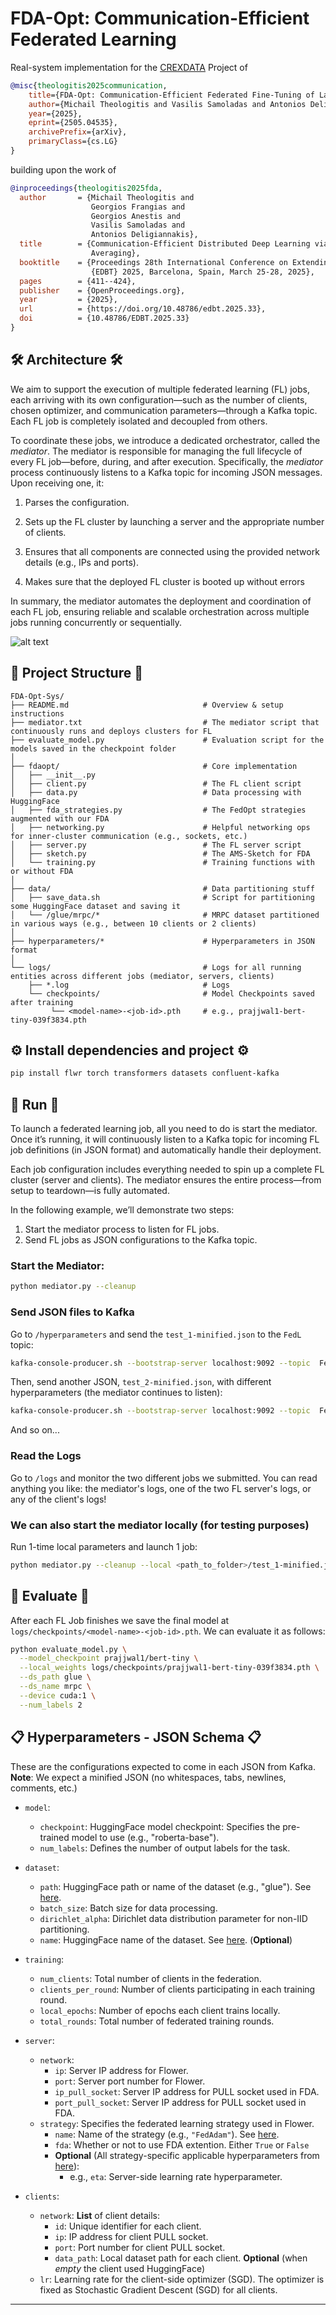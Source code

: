 # FDA-Opt: Communication-Efficient Federated Learning
Real-system implementation for the [CREXDATA](https://crexdata.eu/) Project of
```bibtex
@misc{theologitis2025communication,
    title={FDA-Opt: Communication-Efficient Federated Fine-Tuning of Language Models},
    author={Michail Theologitis and Vasilis Samoladas and Antonios Deligiannakis},
    year={2025},
    eprint={2505.04535},
    archivePrefix={arXiv},
    primaryClass={cs.LG}
}
```
building upon the work of
```bibtex
@inproceedings{theologitis2025fda,
  author       = {Michail Theologitis and
                  Georgios Frangias and
                  Georgios Anestis and
                  Vasilis Samoladas and
                  Antonios Deligiannakis},
  title        = {Communication-Efficient Distributed Deep Learning via Federated Dynamic
                  Averaging},
  booktitle    = {Proceedings 28th International Conference on Extending Database Technology,
                  {EDBT} 2025, Barcelona, Spain, March 25-28, 2025},
  pages        = {411--424},
  publisher    = {OpenProceedings.org},
  year         = {2025},
  url          = {https://doi.org/10.48786/edbt.2025.33},
  doi          = {10.48786/EDBT.2025.33}
}
```

## 🛠️ Architecture 🛠️

We aim to support the execution of multiple federated learning (FL) jobs, each arriving with its own configuration—such as the number of clients, chosen optimizer, and communication parameters—through a Kafka topic. Each FL job is completely isolated and decoupled from others.

To coordinate these jobs, we introduce a dedicated orchestrator, called the *mediator*. The mediator is responsible for managing the full lifecycle of every FL job—before, during, and after execution.
Specifically, the *mediator* process continuously listens to a Kafka topic for incoming JSON messages. Upon receiving one, it:

1. Parses the configuration.

2. Sets up the FL cluster by launching a server and the appropriate number of clients.

3. Ensures that all components are connected using the provided network details (e.g., IPs and ports).

4. Makes sure that the deployed FL cluster is booted up without errors

In summary, the mediator automates the deployment and coordination of each FL job, ensuring reliable and scalable orchestration across multiple jobs running concurrently or sequentially.

![alt text](https://github.com/miketheologitis/FDA-Opt-Sys/blob/main/arch.png?raw=true "Logo Title Text 1")

## 📜 Project Structure 📜

```
FDA-Opt-Sys/
├── README.md                              # Overview & setup instructions
├── mediator.txt                           # The mediator script that continuously runs and deploys clusters for FL
├── evaluate_model.py                      # Evaluation script for the models saved in the checkpoint folder
│
├── fdaopt/                                # Core implementation
│   ├── __init__.py
│   ├── client.py                          # The FL client script
│   ├── data.py                            # Data processing with HuggingFace
│   ├── fda_strategies.py                  # The FedOpt strategies augmented with our FDA
│   ├── networking.py                      # Helpful networking ops for inner-cluster communication (e.g., sockets, etc.)
│   ├── server.py                          # The FL server script
│   ├── sketch.py                          # The AMS-Sketch for FDA
│   └── training.py                        # Training functions with or without FDA
│
├── data/                                  # Data partitioning stuff
│   ├── save_data.sh                       # Script for partitioning some HuggingFace dataset and saving it
│   └── /glue/mrpc/*                       # MRPC dataset partitioned in various ways (e.g., between 10 clients or 2 clients)
│
├── hyperparameters/*                      # Hyperparameters in JSON format
│
└── logs/                                  # Logs for all running entities across different jobs (mediator, servers, clients)
    ├── *.log                              # Logs
    └── checkpoints/                       # Model Checkpoints saved after training
         └── <model‑name>-<job-id>.pth     # e.g., prajjwal1-bert-tiny-039f3834.pth
```


## ⚙️ Install dependencies and project ⚙️

```bash
pip install flwr torch transformers datasets confluent-kafka
```


## 🚀 Run 🚀

To launch a federated learning job, all you need to do is start the mediator. Once it’s running, it will continuously listen to a Kafka topic for incoming FL job definitions (in JSON format) and automatically handle their deployment.

Each job configuration includes everything needed to spin up a complete FL cluster (server and clients). The mediator ensures the entire process—from setup to teardown—is fully automated.

In the following example, we’ll demonstrate two steps:

1. Start the mediator process to listen for FL jobs.
2. Send FL jobs as JSON configurations to the Kafka topic.

### Start the Mediator:

```bash
python mediator.py --cleanup
```

### Send JSON files to Kafka

Go to `/hyperparameters` and send the `test_1-minified.json` to the `FedL` topic:
```bash
kafka-console-producer.sh --bootstrap-server localhost:9092 --topic  FedL < test_1-minified.json
```
Then, send another JSON, `test_2-minified.json`, with different hyperparameters (the mediator continues to listen):
```bash
kafka-console-producer.sh --bootstrap-server localhost:9092 --topic  FedL < test_2-minified.json
```
And so on...

### Read the Logs

Go to `/logs` and monitor the two different jobs we submitted. You can read anything you like: the mediator's logs,
one of the two FL server's logs, or any of the client's logs!

### We can also start the mediator locally (for testing purposes)

Run 1-time local parameters and launch 1 job:
```bash
python mediator.py --cleanup --local <path_to_folder>/test_1-minified.json
```

## 🥂 Evaluate 🥂

After each FL Job finishes we save the final model at `logs/checkpoints/<model‑name>-<job-id>.pth`. We can evaluate it as follows:

```bash
python evaluate_model.py \
  --model_checkpoint prajjwal1/bert-tiny \
  --local_weights logs/checkpoints/prajjwal1-bert-tiny-039f3834.pth \
  --ds_path glue \
  --ds_name mrpc \
  --device cuda:1 \
  --num_labels 2
```

## 📋 Hyperparameters - JSON Schema 📋

These are the configurations expected to come in each JSON from Kafka. **Note**: We expect a minified JSON 
(no whitespaces, tabs, newlines, comments, etc.)

- `model`:
  - `checkpoint`: HuggingFace model checkpoint: Specifies the pre-trained model to use (e.g., "roberta-base").
  - `num_labels`: Defines the number of output labels for the task.

- `dataset`:
  - `path`: HuggingFace path or name of the dataset (e.g., "glue"). See [here](https://huggingface.co/docs/datasets/v3.2.0/en/package_reference/loading_methods#datasets.load_dataset).
  - `batch_size`: Batch size for data processing.
  - `dirichlet_alpha`: Dirichlet data distribution parameter for non-IID partitioning.
  - `name`: HuggingFace name of the dataset. See [here](https://huggingface.co/docs/datasets/v3.2.0/en/package_reference/loading_methods#datasets.load_dataset). (**Optional**)

- `training`:
  - `num_clients`: Total number of clients in the federation.
  - `clients_per_round`: Number of clients participating in each training round.
  - `local_epochs`: Number of epochs each client trains locally.
  - `total_rounds`: Total number of federated training rounds.

- `server`:
    - `network`:
      - `ip`: Server IP address for Flower.
      - `port`: Server port number for Flower.
      - `ip_pull_socket`: Server IP address for PULL socket used in FDA.
      - `port_pull_socket`: Server IP address for PULL socket used in FDA.
    - `strategy`: Specifies the federated learning strategy used in Flower.
      - `name`: Name of the strategy (e.g., `"FedAdam"`). See [here](https://flower.ai/docs/framework/ref-api/flwr.server.strategy.html).
      - `fda`: Whether or not to use FDA extention. Either `True` or `False` 
      - **Optional** (All strategy-specific applicable hyperparameters from [here](https://flower.ai/docs/framework/ref-api/flwr.server.strategy.html)):
         - e.g., `eta`: Server-side learning rate hyperparameter.

- `clients`:
  - `network`: **List** of client details:
    - `id`: Unique identifier for each client.
    - `ip`: IP address for client PULL socket.
    - `port`: Port number for client PULL socket.
    - `data_path`: Local dataset path for each client. **Optional** (when *empty* the client used HuggingFace)
  - `lr`: Learning rate for the client-side optimizer (SGD). The optimizer is fixed as Stochastic Gradient Descent (SGD) for all clients.

---
